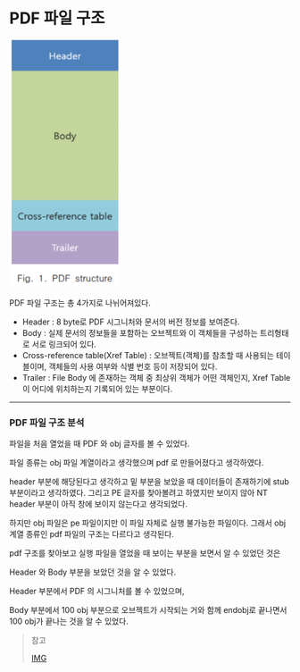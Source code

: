 # PDF 파일 구조

![ba1](https://raw.githubusercontent.com/sosouni14/image_server/main/image_rev/ba1.PNG)

PDF 파일 구조는 총 4가지로 나뉘어져있다.

- Header : 8 byte로 PDF 시그니처와 문서의 버전 정보를 보여준다.
- Body : 실제 문서의 정보들을 포함하는 오브젝트와 이 객체들을 구성하는  트리형태로 서로 링크되어 있다.
- Cross-reference table(Xref Table) : 오브젝트(객체)를 참초할 때 사용되는 테이블이며, 객체들의 사용 여부와 식별 번호 등이 저장되어 있다.
- Trailer : File Body 에 존재하는 객체 중 최상위 객체가 어떤 객체인지, Xref Table 이 어디에 위치하는지 기록되어 있는 부분이다.

---

### PDF 파일 구조 분석

파일을 처음 열었을 때 PDF 와 obj 글자를 볼 수 있었다. 

파일 종류는 obj 파일 계열이라고 생각했으며 pdf 로 만들어졌다고 생각하였다.

header 부분에 해당된다고 생각하고 밑 부분을 보았을 때 데이터들이 존재하기에 stub 부분이라고 생각하였다. 그리고 PE 글자를 찾아볼려고 하였지만 보이지 않아 NT header 부분이 아직 창에 보이지 않는다고 생각되었다.

하지만 obj 파일은 pe 파일이지만 이 파일 자체로 실행 불가능한 파일이다. 그래서 obj 계열 종류인 pdf 파일의 구조는 다르다고 생각된다.

pdf 구조를 찾아보고 실행 파일을 열었을 때 보이는 부분을 보면서 알 수 있었던 것은

Header 와 Body 부분을 보았던 것을 알 수 있었다.

Header 부분에서 PDF 의 시그니처를 볼 수 있었으며,

Body 부분에서 100 obj 부분으로 오브젝트가 시작되는 거와 함께 endobj로 끝나면서 100 obj가 끝나는 것을 알 수 있었다.







> 참고
>
> [IMG](https://media.vlpt.us/images/tjddyd1592/post/d1dbcce4-48cf-479e-bf29-f936ea0c4d2f/image.png)